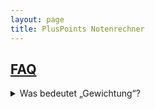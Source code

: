 ```yaml
---
layout: page
title: PlusPoints Notenrechner
---
```



## [FAQ](#faq) ##

<details>
    <summary>Was bedeutet „Gewichtung“?</summary>
    
![Gewichtung im App](/img/gewichtung_1.png)
    
Vereinfacht ausgedrückt beschreibt die „Gewichtung“, wie wichtig eine Bestimmte Prüfung oder ein Fach für den Notendurchschnitt ist.

Am leichtesten lässt sich das anhand eines Beispiels erklären. Angenommen man hat 2 Prüfungen abgeschlossen, jeweils mit den Noten Prüfung 1: 6.0 und Prüfung 2: 5.0.

Dann berechnet sich der Notendurchschnitt im Normalfall: (6.0+5.0)/2 = 5.5
Das bedeutet, dass jede Prüfung die selbe Gewichtung (1) hat: ((1*6.0)+(1*5.0))/(1+1) = 5.5

Nun kann es jedoch durchaus vorkommen, dass eine Prüfung mehr, bzw. weniger Bedeutung für den Durchschnitt hat. Ein typisches Beispiel dafür sind kleine Vokabularprüfungen, die nur halb so viel Bedeutung/Gewichtung haben („zählen“), wie normale Prüfungen. Nehmen wir an Prüfung 2 war so eine.

Dann ergibt sich die Rechnung: ((1*6.0)+(0.5*5.0))/(1+0.5) = 5.67

Das selbe kann erreicht werden, indem man sagt, die Prüfung 1 (und alle weiteren normalen Prüfungen) ist doppelt so wichtig wie die Vokabelprüfung Prüfung 2.

Daraus ergibt sich: ((2*6.0)+(1*5.0))/(2+1) = 5.67
Gewichtung Bearbeiten


![Gewichtung Bearbeiten](/img/gewichtung_2.png)

Im App kannst du die Gewichtung jeweils in den Details zu Fächern und Prüfungen bearbeiten. Einfach bei einem Fach nach Links streichen und das bearbeiten Icon wählen.

Die Gewichtung kann jeweils als ganze Zahl (z.B. 2), Dezimalzahl (z.B. 0.5), Bruch (z.B. 1/2) oder als Prozentsatz (50%) angegeben werden.
    
</details>

